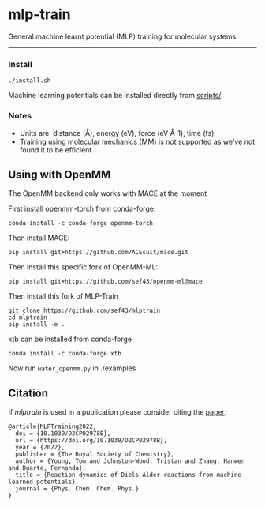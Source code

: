# mlp-train
General machine learnt potential (MLP) training for molecular systems

***
### Install

```
./install.sh
```

Machine learning potentials can be installed directly from [scripts/](scripts).

### Notes

- Units are: distance (Å), energy (eV), force (eV Å-1), time (fs)
- Training using molecular mechanics (MM) is not supported as we've not found it to be efficient


## Using with OpenMM

The OpenMM backend only works with MACE at the moment

First install openmm-torch from conda-forge:

```
conda install -c conda-forge openmm-torch
```

Then install MACE:
```
pip install git+https://github.com/ACEsuit/mace.git
```

Then install this specific fork of OpenMM-ML:
```
pip install git+https://github.com/sef43/openmm-ml@mace
```

Then install this fork of MLP-Train
```
git clone https://github.com/sef43/mlptrain
cd mlptrain
pip install -e .
```

xtb can be installed from conda-forge
```
conda install -c conda-forge xtb
```


Now run `water_openmm.py` in ./examples

## Citation

If _mlptrain_ is used in a publication please consider citing the [paper](https://doi.org/10.1039/D2CP02978B):

```
@article{MLPTraining2022,
  doi = {10.1039/D2CP02978B},
  url = {https://doi.org/10.1039/D2CP02978B},
  year = {2022},
  publisher = {The Royal Society of Chemistry},
  author = {Young, Tom and Johnston-Wood, Tristan and Zhang, Hanwen and Duarte, Fernanda},
  title = {Reaction dynamics of Diels-Alder reactions from machine learned potentials},
  journal = {Phys. Chem. Chem. Phys.}
}
```
